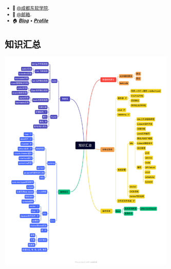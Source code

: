 <!-- Introduction -->

- :school: [@成都东软学院](https://www.nsu.edu.cn/).
- :email:  [@邮箱](2932508344@qq.com).
- :house:  [𝑩𝒍𝒐𝒈](https://blog.csdn.net/qq_38361942?type=blog) • [𝑷𝒓𝒐𝒇𝒊𝒍𝒆](https://github.com/mimis-s)

# 知识汇总
![知识汇总.png](https://github.com/mimis-s/mimis-s/blob/main/%E7%9F%A5%E8%AF%86%E6%B1%87%E6%80%BB.png)
